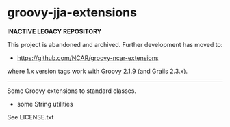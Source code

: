 # groovy-jja-extensions

**INACTIVE LEGACY REPOSITORY**

This project is abandoned and archived.
Further development has moved to:

 * https://github.com/NCAR/groovy-ncar-extensions

where 1.x version tags work with Groovy 2.1.9 (and Grails 2.3.x).

---

Some Groovy extensions to standard classes.

* some String utilities

See LICENSE.txt
